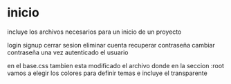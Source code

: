 # inicio
incluye los archivos necesarios para un inicio de un proyecto

login
signup 
cerrar sesion 
eliminar cuenta
recuperar contraseña
cambiar contraseña una vez autenticado el usuario

en el base.css tambien esta modificado el archivo donde en la seccion :root vamos a elegir los colores para definir temas e incluye el transparente
